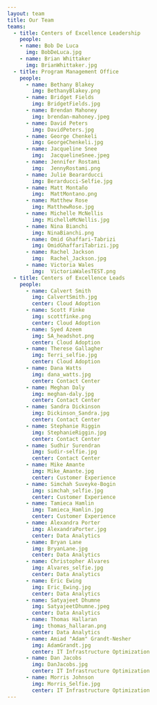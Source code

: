 ```yaml
---
layout: team
title: Our Team
teams:
  - title: Centers of Excellence Leadership
    people:
    - name: Bob De Luca
      img: BobDeLuca.jpg 
    - name: Brian Whittaker
      img: BrianWhittaker.jpg 
  - title: Program Management Office
    people:
      - name: Bethany Blakey
        img: BethanyBlakey.png
      - name: Bridget Fields
        img: BridgetFields.jpg
      - name: Brendan Mahoney
        img: brendan-mahoney.jpeg
      - name: David Peters
        img: DavidPeters.jpg
      - name: George Chenkeli
        img: GeorgeChenkeli.jpg
      - name: Jacqueline Snee
        img:  JacquelineSnee.jpeg
      - name: Jennifer Rostami
        img:  JennyRostami.png
      - name: Julie Beararducci
        img: Berarducci-Selfie.jpg
      - name: Matt Montaño
        img:  MattMontano.png
      - name: Matthew Rose
        img: MatthewRose.jpg
      - name: Michelle McNellis
        img: MichelleMcNellis.jpg
      - name: Nina Bianchi
        img: NinaBianchi.png
      - name: Omid Ghaffari-Tabrizi
        img: OmidGhaffariTabrizi.jpg
      - name: Rachel Jackson
        img:  Rachel_Jackson.jpg
      - name: Victoria Wales
        img:  VictoriaWalesTEST.png
  - title: Centers of Excellence Leads
    people:
      - name: Calvert Smith
        img: CalvertSmith.jpg
        center: Cloud Adoption
      - name: Scott Finke
        img: scottfinke.png
        center: Cloud Adoption
      - name: Syed Azeem
        img: SA_headshot.png
        center: Cloud Adoption
      - name: Therese Gallagher
        img: Terri_selfie.jpg
        center: Cloud Adoption
      - name: Dana Watts
        img: dana_watts.jpg
        center: Contact Center
      - name: Meghan Daly
        img: meghan-daly.jpg
        center: Contact Center
      - name: Sandra Dickinson
        img: Dickinson_Sandra.jpg
        center: Contact Center
      - name: Stephanie Riggin
        img: StephanieRiggin.jpg
        center: Contact Center
      - name: Sudhir Surendran
        img: Sudir-selfie.jpg
        center: Contact Center
      - name: Mike Amante
        img: Mike_Amante.jpg
        center: Customer Experience
      - name: Simchah Suveyke-Bogin
        img: simchah_selfie.jpg
        center: Customer Experience
      - name: Tamieca Hamlin
        img: Tamieca_Hamlin.jpg
        center: Customer Experience
      - name: Alexandra Porter
        img: AlexandraPorter.jpg 
        center: Data Analytics
      - name: Bryan Lane
        img: BryanLane.jpg 
        center: Data Analytics
      - name: Christopher Alvares
        img: Alvares_selfie.jpg
        center: Data Analytics
      - name: Eric Ewing
        img: Eric_Ewing.jpg
        center: Data Analytics
      - name: Satyajeet Dhumne
        img: SatyajeetDhumne.jpeg
        center: Data Analytics
      - name: Thomas Hallaran
        img: thomas_hallaran.png
        center: Data Analytics
      - name: Amiad "Adam" Grandt-Nesher
        img: AdamGrandt.jpg
        center: IT Infrastructure Optimization
      - name: Dan Jacobs
        img: DanJacobs.jpg
        center: IT Infrastructure Optimization
      - name: Morris Johnson
        img: Morris_Selfie.jpg
        center: IT Infrastructure Optimization
---
```

